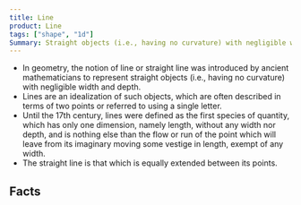 ```yaml
---
title: Line
product: Line
tags: ["shape", "1d"]
Summary: Straight objects (i.e., having no curvature) with negligible width and depth.
---
```


- In geometry, the notion of line or straight line was introduced by ancient mathematicians to represent straight objects (i.e., having no curvature) with negligible width and depth.
- Lines are an idealization of such objects, which are often described in terms of two points or referred to using a single letter.
- Until the 17th century, lines were defined as the first species of quantity, which has only one dimension, namely length, without any width nor depth, and is nothing else than the flow or run of the point which will leave from its imaginary moving some vestige in length, exempt of any width.
- The straight line is that which is equally extended between its points.

## Facts

<!-- Equation: {{<latex>}}\displaystyle y=mx+b{{</latex>}} -->
